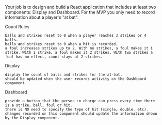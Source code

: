 Your job is to design and build a React application that includes at least two components: Display and Dashboard. For the MVP you only need to record information about a player's "at bat".

Count Rules

    balls and strikes reset to 0 when a player reaches 3 strikes or 4 balls.
    balls and strikes reset to 0 when a hit is recorded.
    a foul increases strikes up to 2. With no strikes, a foul makes it 1 strike. With 1 strike, a foul makes it 2 strikes. With two strikes a foul has no effect, count stays at 2 strikes.

Display

    display the count of balls and strikes for the at-bat.
    should be updated when the user records activity on the Dashboard component.

Dashboard

    provide a button that the person in charge can press every time there is a strike, ball, foul or hit.
    there is NO need to specify the type of hit (single, double, etc).
    changes recorded on this component should update the information shown by the Display component.
